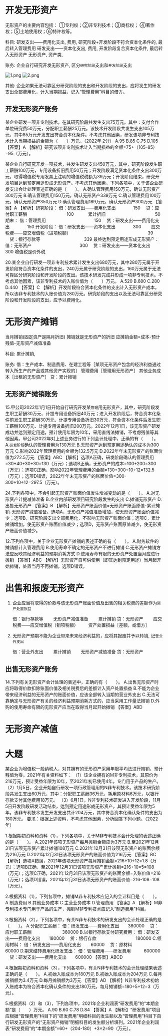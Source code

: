 # 开发无形资产

无形资产的主要内容包括：
①专利权；②非专利技术；③商标权；
④著作权；⑤土地使用权；⑥特许权等。

科目:
研发支出——费用化支出, 费用, 研究阶段+开发阶段不符合资本化条件的, 最后转入管理费用
研发支出——资本化支出, 费用, 开发阶段复合资本化条件, 最后转入无形资产
无形资产, 资产类, 


账务:
企业自行研究开发无形资产, 区分`研究阶段`支出和`开发阶段`支出


![1.png](1.png)
![2.png](2.png)


其他:
企业如果无法可靠区分研究阶段的支出和开发阶段的支出，应将发生的研发支出全部费用化，计入当期损益，记入“管理费用”科目的借方。

## 开发无形资产账务
某企业研发一项非专利技术，在其研究阶段共发生支出75万元。其中：支付合作单位研究费50万元，分配职工薪酬25万元。该技术开发阶段共发生支出105万元，其中85万元开发支出符合资本化条件。不考虑其他因素，研发该项非专利技术计入当期损益的金额为（　　）万元。（2022年·2分）
A.95
B.85
C.75
D.105
【答案】A
【解析】研究该项非专利技术计入当期损益的金额=75+（105-85）=95（万元）。

某企业自行研究开发一项技术，共发生研发支出450万元，其中，研究阶段发生职工薪酬100万元，专用设备折旧费用50万元；开发阶段满足资本化条件支出300万元，取得增值税专用发票上注明的增值税税额为39万元；开发阶段结束，研究开发项目达到预定用途形成无形资产。不考虑其他因素，下列各项中，关于该企业研发支出会计处理表述正确的是（　　）。
A.确认管理费用150万元，确认无形资产300万元
B.确认管理费用150万元，确认无形资产339万元
C.确认管理费用100万元，确认无形资产350万元
D.确认管理费用189万元，确认无形资产300万元
【答案】A
【解析】研究阶段：
借：研发支出——费用化支出　　　　150
　贷：应付职工薪酬　　　　　　　　　100
　　　累计折旧　　　　　　　　　　　 50
期末：
借：管理费用　　　　　　　　　　　150
　贷：研发支出——费用化支出　　　　150
开发阶段：
借：研发支出——资本化支出　　　　300
　　应交税费——应交增值税（进项税额）
　　　　　　　　　　　　　　　　　 39
　贷：银行存款等　　　　　　　　　　339
最终达到预定用途形成无形资产：
借：无形资产　　　　　　　　　　　300
　贷：研发支出——资本化支出　　　　300
增值税是价外税

20.某企业自行研发一项非专利技术累计发生支出680万元，其中280万元属于开发阶段符合资本化条件的支出，240万元属于研究阶段的支出，160万元属于无法可靠区分研究阶段和开发阶段的支出。该技术研发完成并形成一项非专利技术。不考虑其他因素，该非专利技术的入账价值为（　　）万元。
A.520
B.680
C.280
D.440
【答案】C
【解析】开发阶段符合资本化条件的支出计入无形资产成本，所以该非专利技术的入账价值为280万元。研究阶段的支出以及无法可靠区分研究阶段和开发阶段的支出，应予以费用化。





# 无形资产摊销
当月摊销(固定资产是隔月折旧)
摊销就是无形资产的折旧
应摊销金额=成本-预计残值-无形资产减值准备


科目:
累计摊销, 

账务:
借：生产成本、制造费用、在建工程等［某项无形资产包含的经济利益通过转入所生产的产品或其他资产实现的］
管理费用［管理用无形资产］
其他业务成本［出租的无形资产］
贷：累计摊销


## 无形资产摊销账务
15.甲公司2022年1月1日开始自行研究开发某`管理`用无形资产，其中，研究阶段发生职工薪酬30万元、计提专用设备折旧40万元；进入开发阶段后，符合资本化条件前发生职工薪酬30万元、计提专用设备折旧30万元，符合资本化条件后发生职工薪酬100万元、计提专用设备折旧200万元。2022年12月1日，该无形资产研发成功并达到预定用途，预计使用年限为10年，采用直线法摊销，不考虑残值等其他因素。甲公司2022年对上述业务进行的下列会计处理中，正确的有（　　）。
A.`研发阶段`确认的管理费用为130万元
B.无形资产达到预定用途确认的成本为300万元
C.影响2022年管理费用的金额为132.5万元
D.2022年年末无形资产的账面价值为272.5万元
【答案】ABC
【解析】选项A正确，研发阶段确认的管理费用=30+40+30+30=130（万元）；选项B正确，无形资产的成本=100+200=300（万元）；选项C正确，影响2022年管理费用的金额=130+300÷10÷12=132.5（万元）；选项D错误，2022年年末无形资产的账面价值=300-300÷10÷12=297.5（万元）。



24.下列各项中，不会引起无形资产账面价值发生增减变动的是（　　）。
A.对无形资产计提减值准备
B.企业内部研发项目研究阶段发生的支出
C.摊销无形资产
D.出售无形资产
【答案】B
【解析】无形资产账面价值=无形资产账面原值-累计摊销-无形资产减值准备。选项A，无形资产减值准备增加，使无形资产账面价值减少；选项B，研究阶段支出全部费用化，不影响无形资产账面价值；选项C，累计摊销增加，使无形资产账面价值减少；选项D，无形资产账面原值减少，使无形资产账面价值减少。



12.下列各项中，关于企业无形资产摊销的表述正确的有（　　）。
A.财务软件的摊销额计入管理费用
B.使用寿命不确定的无形资产不进行摊销
C.无形资产摊销方法应反映其经济利益的预期消耗方式
D.使用寿命有限的无形资产处置当月应进行摊销
【答案】ABC
【解析】无形资产自可供使用（即其达到预定用途）当月起开始摊销，处置当月不再摊销，选项D错误。



# 出售和报废无形资产



1. 企业应当将取得的价款与该无形资产账面价值及出售的相关税费的差额作为`资产处置损益`

    借：银行存款等
      无形资产减值准备
      累计摊销
    贷：无形资产
      应交税费——应交增值税（销项税额）
      资产处置损益［差额，或借方］



2. 无形资产预期不能为企业带来未来经济利益的，应将其报废并予以转销, 记`营业外支出`


    借：营业外支出
      累计摊销
      无形资产减值准备
    贷：无形资产

## 出售无形资产账务
14.下列有关无形资产会计处理的表述中，正确的有（　　）。
A.出售无形资产时应将取得价款扣除账面价值及相关税费后的差额计入资产处置损益
B.不能为企业带来经济利益的无形资产的账面价值，应该全部转入当期的营业外支出
C.无法可靠确定与无形资产有关的经济利益预期消耗方式的，应当采用工作量法摊销
D.外购的使用寿命有限的无形资产应当在取得当月起开始摊销
【答案】ABD



# 无形资产减值





# 大题
某企业为增值税一般纳税人，对其拥有的无形资产采用年限平均法进行摊销，预计残值为零。2021年有关资料如下：
（1）该企业拥有的M非专利技术，其原价为216万元，预计受益年限为10年，至2021年初已使用4年，专门用于产品的生产。
（2）1月5日，企业开始自行研发一项行政管理用的N非专利技术。该技术研究阶段共发生支出60万元，其中：分配职工薪酬36万元，耗用原材料6万元，以银行存款支付其他费用18万元。
（3）6月1日，N非专利技术研发进入开发阶段，11月5日开发阶段研发活动结束，达到预定用途形成无形资产，其预计受益年限为5年。该非专利技术发生开发支出共计204万元，其中符合资本化确认条件的支出为180万元。
要求：根据上述资料，不考虑其他因素，分析回答下列小题。（2022年）


1.根据期初资料和资料（1），下列各项中，关于M非专利技术会计处理的表述正确的是（　　）。
A.2021年该项无形资产每月摊销金额应为3万元
B.至2021年12月31日该项无形资产累计摊销108万元
C.2021年12月31日该项无形资产的账面余额为216万元
D.2021年12月31日该项无形资产的账面价值为216万元
【答案】BC
【解析】选项A错误，2021年该项无形资产每月摊销金额=216÷10÷12=1.8（万元）；选项B正确，至2021年12月31日该项无形资产累计摊销=216÷10×5=108（万元）；选项C正确，2021年12月31日该项无形资产的账面余额=入账价值=216（万元）；选项D错误，2021年12月31日该项无形资产的账面价值=216-108=108（万元）。

2.根据资料（1），下列各项中，摊销M非专利技术应记入的会计科目是（　　）。
A.制造费用
B.其他业务成本
C.主营业务成本
D.管理费用
【答案】A
【解析】M非专利技术专门用于产品的生产，摊销M非专利技术应记入“制造费用”科目。


3.根据资料（2），下列各项中，有关N非专利技术的研发支出的会计处理正确的是（　　）。
A.分配职工薪酬：
借：研发支出——费用化支出　　360000
　贷：应付职工薪酬　　　　　　　360000
B.以银行存款支付研究费用：
借：研发支出——费用化支出　　180000
　贷：银行存款　　　　　　　　　180000
C.领用材料：
借：研发支出——费用化支出　　 60000
　贷：原材料　　　　　　　　　 　60000
D.期末结转费用化研发支出：
借：管理费用——研发费用　　　600000
　贷：研发支出——费用化支出　　600000
【答案】ABCD


4.根据期初资料和资料（3），下列各项中，有关N非专利技术的会计处理结果表述正确的是（　　）。
A.初始入账成本为180万元
B.初始入账成本为204万元
C.每月摊销额为3.4万元
D.每月摊销额为3万元
【答案】AD
【解析】N非专利技术初始入账成本为符合资本化确认条件的支出180万元，每月摊销额=180÷5÷12=3（万元）。


5.根据资料（2）和（3），下列各项中，2021年企业利润表“研发费用”的“本期金额”是（　　）万元。
A.90
B.60
C.78
D.84
【答案】A
【解析】“研发费用”项目应根据“管理费用”科目下的“研发费用”明细科目的发生额以及“管理费用”科目下自行研发无形资产的“无形资产摊销”明细科目的发生额分析填列。2021年企业利润表“研发费用”的“本期金额”=60+（204-180）+3×2=90（万元）。


















